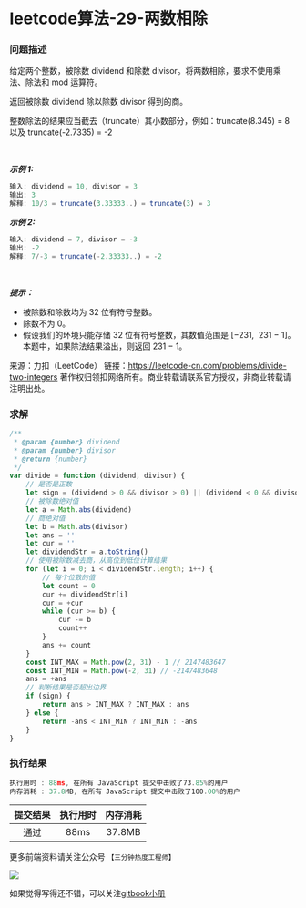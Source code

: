 # leetcode算法-29-两数相除

### 问题描述

给定两个整数，被除数 dividend 和除数 divisor。将两数相除，要求不使用乘法、除法和 mod 运算符。

返回被除数 dividend 除以除数 divisor 得到的商。

整数除法的结果应当截去（truncate）其小数部分，例如：truncate(8.345) = 8 以及 truncate(-2.7335) = -2

 

***示例 1:***

```js
输入: dividend = 10, divisor = 3
输出: 3
解释: 10/3 = truncate(3.33333..) = truncate(3) = 3
```
***示例 2:***

```js
输入: dividend = 7, divisor = -3
输出: -2
解释: 7/-3 = truncate(-2.33333..) = -2
```
 

***提示：***

- 被除数和除数均为 32 位有符号整数。
- 除数不为 0。
- 假设我们的环境只能存储 32 位有符号整数，其数值范围是 [−231,  231 − 1]。本题中，如果除法结果溢出，则返回 231 − 1。

来源：力扣（LeetCode）
链接：https://leetcode-cn.com/problems/divide-two-integers
著作权归领扣网络所有。商业转载请联系官方授权，非商业转载请注明出处。

### 求解

```js
/**
 * @param {number} dividend
 * @param {number} divisor
 * @return {number}
 */
var divide = function (dividend, divisor) {
    // 是否是正数
    let sign = (dividend > 0 && divisor > 0) || (dividend < 0 && divisor < 0)
    // 被除数绝对值
    let a = Math.abs(dividend)
    // 商绝对值
    let b = Math.abs(divisor)
    let ans = ''
    let cur = ''
    let dividendStr = a.toString()
    // 使用被除数减去商，从高位到低位计算结果
    for (let i = 0; i < dividendStr.length; i++) {
        // 每个位数的值
        let count = 0
        cur += dividendStr[i]
        cur = +cur
        while (cur >= b) {
            cur -= b
            count++
        }
        ans += count
    }
    const INT_MAX = Math.pow(2, 31) - 1 // 2147483647
    const INT_MIN = Math.pow(-2, 31) // -2147483648
    ans = +ans
    // 判断结果是否超出边界
    if (sign) {
        return ans > INT_MAX ? INT_MAX : ans 
    } else {
        return -ans < INT_MIN ? INT_MIN : -ans
    }
}
```

### 执行结果

```js
执行用时 : 88ms, 在所有 JavaScript 提交中击败了73.85%的用户
内存消耗 : 37.8MB, 在所有 JavaScript 提交中击败了100.00%的用户
```

| 提交结果 | 执行用时 | 内存消耗 |
|:------:|:------:|:-------:|
|   通过  | 88ms  |  37.8MB |

更多前端资料请关注公众号 `【三分钟热度工程师】`

![](https://user-gold-cdn.xitu.io/2020/6/12/172a8d876399efef?w=258&amp;h=258&amp;f=png&amp;s=45623)

如果觉得写得还不错，可以关注[gitbook小册](https://halaproliu.github.io/gitbook/shellmd5/2596084d37a462e93b62f7c136e9eb0e.html)
